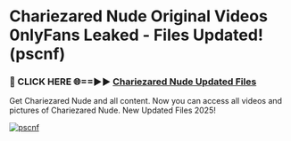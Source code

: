 # Chariezared Nude Original Videos 0nlyFans Leaked - Files Updated! (pscnf)

<h3>🔴 CLICK HERE 🌐==►► <a href="https://tinyurl.com/yc6ubb5a" rel="nofollow">Chariezared Nude Updated Files</a></h3>

Get Chariezared Nude and all content. Now you can access all videos and pictures of Chariezared Nude. New Updated Files 2025!

[![pscnf](https://i.imgur.com/7eu0CRL.gif)](https://tinyurl.com/yc6ubb5a)
